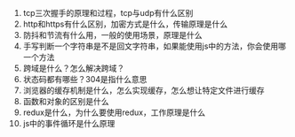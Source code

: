 1. tcp三次握手的原理和过程，tcp与udp有什么区别
2. http和https有什么区别，加密方式是什么，传输原理是什么
3. 防抖和节流有什么用，一般的使用场景，原理是什么
4. 手写判断一个字符串是不是回文字符串，如果能使用js中的方法，你会使用哪一个方法
5. 跨域是什么？怎么解决跨域？
6. 状态码都有哪些？304是指什么意思
7. 浏览器的缓存机制是什么，怎么实现缓存，怎么想让特定文件进行缓存
8. 函数和对象的区别是什么
9. redux是什么，为什么要使用redux，工作原理是什么
10. js中的事件循环是什么原理




